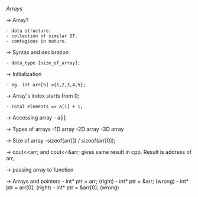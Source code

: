 *Arrays*

-> Array?

    - data structure.
    - collection of similar DT. 
    - contagious in nature.

-> Syntax and declaration

    - data_type [size_of_array];

-> Initialization

    - eg. int arr[5] ={1,2,3,4,5};

-> Array's index starts from 0;

    - Total elements => a[i] + 1;

-> Accessing array
    - a[i];

-> Types of arrays 
    -1D array
    -2D array
    -3D array

-> Size of array 
    -sizeof(arr[]) / sizeof(arr[0]);

-> cout<<arr; and cout<<&arr; gives same result in cpp. Result is address of arr;

-> passing array to function

-> Arrays and pointers 
    - int* ptr = arr; (right)
    - int* ptr = &arr; (wrong)
    - int* ptr = arr[0]; (right)
    - int* ptr = &arr[0]; (wrong)

